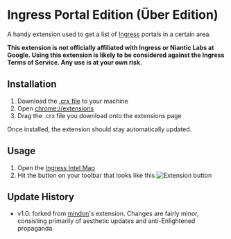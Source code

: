 Ingress Portal Edition (Über Edition)
======================

A handy extension used to get a list of [Ingress](http://ingress.com) portals in a certain area.

**This extension is not officially affiliated with Ingress or Niantic Labs at Google. Using this extension is likely to be considered against the Ingress Terms of Service. Any use is at your own risk.**

Installation
-------------------

1. Download the [.crx file](https://raw.github.com/clamburger/ingress-portal-finder/master/build/ingress-portal-finder.crx) to your machine
2. Open [chrome://extensions](chrome://extensions)
3. Drag the .crx file you download onto the extensions page

Once installed, the extension should stay automatically updated.

Usage
----------------------
1. Open the [Ingress Intel Map](http://ingress.com/intel)
2. Hit the button on your toolbar that looks like this ![Extension button](https://raw.github.com/clamburger/ingress-portal-finder/master/icons/16.png)

Update History
-------------------
* v1.0: forked from [mindon](https://github.com/mindon/ingress-portals-finder)'s extension. Changes are fairly minor, consisting primarily of aesthetic updates and anti-Enlightened propaganda.